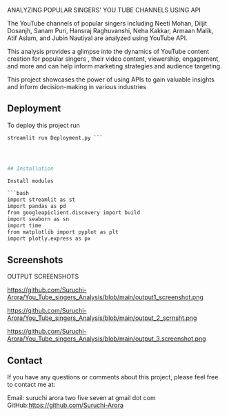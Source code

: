 
ANALYZING POPULAR SINGERS' YOU TUBE CHANNELS USING API 

The YouTube channels of popular singers including Neeti Mohan, Diljit Dosanjh, Sanam Puri, Hansraj Raghuvanshi, Neha Kakkar, Armaan Malik, Atif Aslam, and Jubin Nautiyal  are analyzed using YouTube API. 

This analysis provides a glimpse into the dynamics of YouTube content creation for popular singers , their video content, viewership, engagement, and more and can help inform marketing strategies and audience targeting.

This project showcases the power of using APIs to gain valuable insights and inform decision-making in various industries


## Deployment

To deploy this project run

```bash
streamlit run Deployment.py ```




## Installation

Install modules 

```bash
import streamlit as st
import pandas as pd
from googleapiclient.discovery import build     
import seaborn as sn
import time
from matplotlib import pyplot as plt
import plotly.express as px

```
    
## Screenshots

OUTPUT SCREENSHOTS

https://github.com/Suruchi-Arora/You_Tube_singers_Analysis/blob/main/output1_screenshot.png

https://github.com/Suruchi-Arora/You_Tube_singers_Analysis/blob/main/output_2_scrnsht.png

https://github.com/Suruchi-Arora/You_Tube_singers_Analysis/blob/main/output_3.screenshot.png






## Contact

If you have any questions or comments about this project, please feel free to contact me at:

Email: suruchi arora two five seven at gmail dot com
GitHub:https://github.com/Suruchi-Arora
